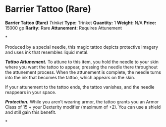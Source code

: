 # Barrier Tattoo (Rare)

**Barrier Tattoo (Rare)**
_Trinket_
**Type:** Trinket
**Quantity:** 1
**Weight:** N/A
**Price:** 15000 gp
**Rarity:** Rare
**Attunement:** Requires Attunement

*<p>Produced by a special needle, this magic tattoo depicts protective imagery and uses ink that resembles liquid metal.

***Tattoo Attunement.*** To attune to this item, you hold the needle to your skin where you want the tattoo to appear, pressing the needle there throughout the attunement process. When the attunement is complete, the needle turns into the ink that becomes the tattoo, which appears on the skin.

If your attunement to the tattoo ends, the tattoo vanishes, and the needle reappears in your space.

***Protection.*** While you aren’t wearing armor, the tattoo grants you an Armor Class of 15 + your Dexterity modifier (maximum of +2). You can use a shield and still gain this benefit.</p>*